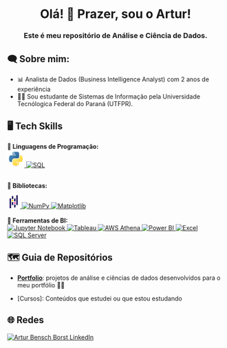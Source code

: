 <h1 align="center">Olá! 👋 Prazer, sou o Artur!</h1>
<h3 align="center">Este é meu repositório de Análise e Ciência de Dados.</h3>

<h2 align="left">🗨 Sobre mim:</h2>

 - 📊 Analista de Dados (Business Intelligence Analyst) com 2 anos de experiência
 - 👨‍🎓 Sou estudante de Sistemas de Informação pela Universidade Tecnólogica Federal do Paraná (UTFPR).

<h2 align="left">🖥 Tech Skills</h2>

<p align="left">

  <!-- Linguagens de Programação -->
  <strong>🔹 Linguagens de Programação:</strong><br>
  <a href="https://www.python.org" target="_blank" rel="noreferrer">
  <img src="https://raw.githubusercontent.com/devicons/devicon/master/icons/python/python-original.svg" alt="Python" width="40" height="40"/>
  </a> 
  <a href="https://aws.amazon.com/pt/what-is/sql/" target="_blank" rel="noreferrer">
  <img src="https://banner2.cleanpng.com/20180611/pur/aa8kqzgh0.webp" alt="SQL" width="40" height="40"/>
  </a>
 <br><br>
<!-- Bibliotecas -->
  <strong>🔹 Bibliotecas:</strong><br>
  
  <a href="https://pandas.pydata.org/" target="_blank" rel="noreferrer">
        <img src="https://raw.githubusercontent.com/devicons/devicon/2ae2a900d2f041da66e950e4d48052658d850630/icons/pandas/pandas-original.svg" alt="Pandas" width="30" height="30"/>
    
  </a>
    <a href="https://numpy.org/" target="_blank" rel="noreferrer">
      <img src="https://cdn.jsdelivr.net/gh/devicons/devicon/icons/numpy/numpy-original.svg" alt="NumPy" width="40" height="40"/>
    
  </a>
    <a href="https://matplotlib.org/" target="_blank" rel="noreferrer">
      <img src="https://media.licdn.com/dms/image/v2/D4D12AQFq38cGkv_oHQ/article-cover_image-shrink_423_752/article-cover_image-shrink_423_752/0/1679493396295?e=1743638400&v=beta&t=XwEOXZJMdr060xfLKljrmzxSeH7-pkWZuEW_4ylXqGM" alt="Matplotlib" width="50" height="50"/>
  </a>
  <br><br>
<!-- Ferramentas BI -->
  <strong>🔹 Ferramentas de BI:</strong><br>
  <a href="https://jupyter.org/" target="_blank" rel="noreferrer">
    <img src="https://cdn.jsdelivr.net/gh/devicons/devicon/icons/jupyter/jupyter-original-wordmark.svg" alt="Jupyter Notebook" width="40" height="40"/>
  </a>
  <a href="https://www.tableau.com/" target="_blank" rel="noreferrer">
    <img src="https://digitalks.com.br/wp-content/uploads/2014/10/tableau-software.png" alt="Tableau" width="50" height="40"/>
  </a>
  <a href="https://aws.amazon.com/athena/" target="_blank" rel="noreferrer">
    <img src="https://m.media-amazon.com/images/I/41d17Q83jSL.png" alt="AWS Athena" width="50" height="50"/>
  </a>
  <a href="https://powerbi.microsoft.com/" target="_blank" rel="noreferrer">
    <img src="https://upload.wikimedia.org/wikipedia/commons/thumb/c/cf/New_Power_BI_Logo.svg/630px-New_Power_BI_Logo.svg.png" alt="Power BI" width="40" height="40"/>
  </a>
  <a href="https://www.microsoft.com/pt-br/microsoft-365/excel" target="_blank" rel="noreferrer">
    <img src="https://upload.wikimedia.org/wikipedia/commons/thumb/7/73/Microsoft_Excel_2013-2019_logo.svg/587px-Microsoft_Excel_2013-2019_logo.svg.png" alt="Excel" width="40" height="40"/>
  </a>
  <a href="https://www.microsoft.com/en-us/sql-server" target="_blank" rel="noreferrer">
    <img src="https://www.svgrepo.com/show/303229/microsoft-sql-server-logo.svg" alt="SQL Server" width="40" height="40"/>
  </a>

</p>


<h2 align="left">🗺 Guia de Repositórios</h2>

  - [**Portfolio**](https://github.com/ArturBensch/Portfolio): projetos de análise e ciências de dados desenvolvidos para o meu portfólio 🚀🚀  
  
  - [Cursos]:  Conteúdos que estudei ou que estou estudando


<h2 align="left">🌐 Redes</h2>
<div style="display: inline_block">
  <p align="left">
    <a href="https://www.linkedin.com/in/arturbenschborst" target="blank">
      <img align="center" src="https://raw.githubusercontent.com/rahuldkjain/github-profile-readme-generator/master/src/images/icons/Social/linked-in-alt.svg" alt="Artur Bensch Borst LinkedIn" height="30" width="40" />
    </a>
  </p>
</div>


</p>
</div> 
